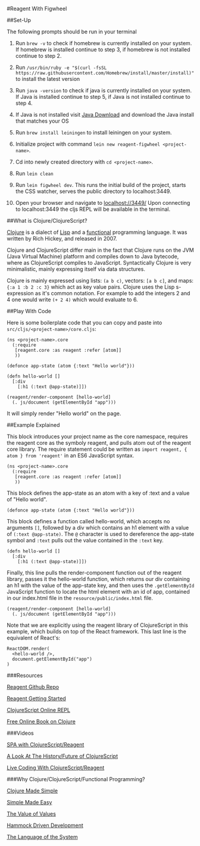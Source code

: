 #Reagent With Figwheel

##Set-Up

The following prompts should be run in your terminal

1. Run `brew -v` to check if homebrew is currently installed on your system. If homebrew is installed continue to step 3, if homebrew is not installed continue to step 2.

2. Run `/usr/bin/ruby -e "$(curl -fsSL https://raw.githubusercontent.com/Homebrew/install/master/install)"` to install the latest version

3. Run `java -version` to check if java is currently installed on your system. If Java is installed continue to step 5, if Java is not installed continue to step 4.

4. If Java is not installed visit [Java Download](http://www.oracle.com/technetwork/java/javase/downloads/jdk8-downloads-2133151.html) and download the Java install that matches your OS

5. Run `brew install leiningen` to install leiningen on your system.

6. Initialize project with command `lein new reagent-figwheel <project-name>`.

7. Cd into newly created directory with `cd <project-name>`.

8. Run `lein clean`

9. Run `lein figwheel dev`. This runs the initial build of the project, starts the CSS watcher, serves the public directory to localhost:3449. 

10. Open your browser and navigate to [localhost://3449/](http://localhost:3449/) Upon connecting to localhost:3449 the cljs REPL will be available in the terminal.

##What is Clojure/ClojureScript?

[Clojure](http://clojure.org/) is a dialect of [Lisp](https://en.wikipedia.org/wiki/Lisp_(programming_language)) and a [functional](https://en.wikipedia.org/wiki/Functional_programming) programming language. It was written by Rich Hickey, and released in 2007. 

Clojure and ClojureScript differ main in the fact that Clojure runs on the JVM (Java Virtual Machine) platform and compiles down to Java bytecode, where as ClojureScript compiles to JavaScript. Syntactically Clojure is very minimalistic, mainly expressing itself via data structures. 

Clojure is mainly expressed using lists: `(a b c)`, vectors: `[a b c]`, and maps: `{:a 1 :b 2 :c 3}` which act as key value pairs. Clojure uses the Lisp s-expression as it's common notation. For example to add the integers 2 and 4 one would write `(+ 2 4)` which would evaluate to 6. 

##Play With Code

Here is some boilerplate code that you can copy and paste into `src/cljs/<project-name>/core.cljs`:

```
(ns <project-name>.core
  (:require
   [reagent.core :as reagent :refer [atom]]
   ))

(defonce app-state (atom {:text "Hello world"}))

(defn hello-world []
  [:div
    [:h1 (:text @app-state)]])

(reagent/render-component [hello-world]
  (. js/document (getElementById "app")))
```

It will simply render "Hello world" on the page.

##Example Explained

This block introduces your project name as the core namespace, requires the reagent core as the symboly reagent, and pulls atom out of the reagent core library. The require statement could be written as `import reagent, { atom } from 'reagent'` in an ES6 JavaScript syntax.
```
(ns <project-name>.core
  (:require
   [reagent.core :as reagent :refer [atom]]
   ))
```
This block defines the app-state as an atom with a key of :text and a value of "Hello world".

```
(defonce app-state (atom {:text "Hello world"}))
```

This block defines a function called hello-world, which accepts no arguments `[]`, followed by a div which contains an h1 element with a value of `(:text @app-state)`. The `@` character is used to dereference the app-state symbol and `:text` pulls out the value contained in the `:text` key.

```
(defn hello-world []
  [:div
    [:h1 (:text @app-state)]])
```

Finally, this line pulls the render-component function out of the reagent library, passes it the hello-world function, which returns our div containing an h1 with the value of the app-state key, and then uses the `.getElementById` JavaScript function to locate the html element with an id of app, contained in our index.html file in the `resource/public/index.html` file. 

```
(reagent/render-component [hello-world]
  (. js/document (getElementById "app")))
```


Note that we are explicitly using the reagent library of ClojureScript in this example, which builds on top of the  React framework. This last line is the equivalent of React's:

```
ReactDOM.render(
  <hello-world />,
  document.getElementById("app")
)
```               


###Resources

[Reagent Github Repo](https://github.com/reagent-project/reagent)

[Reagent Getting Started](http://reagent-project.github.io/)

[ClojureScript Online REPL](http://clojurescript.net/)

[Free Online Book on Clojure](http://www.braveclojure.com/foreword/)

###Videos

[SPA with ClojureScript/Reagent](https://www.youtube.com/watch?v=HucWRsXUwqw&list=PLUGkVn388pDI-xCI6aIAt4Yxoui4QdeYt)

[A Look At The History/Future of ClojureScript](https://www.youtube.com/watch?v=mty0RwkPmE8&list=PLUGkVn388pDI-xCI6aIAt4Yxoui4QdeYt&index=2)

[Live Coding With ClojureScript/Reagent](https://www.youtube.com/watch?v=wq6ctyZBb0A&list=PLUGkVn388pDI-xCI6aIAt4Yxoui4QdeYt&index=5)

###Why Clojure/ClojureScript/Functional Programming?

[Clojure Made Simple](https://www.youtube.com/watch?v=VSdnJDO-xdg)

[Simple Made Easy](https://www.youtube.com/watch?v=rI8tNMsozo0)

[The Value of Values](https://www.youtube.com/watch?v=-6BsiVyC1kM&list=PLRZ9CBXkZGmPtdCa8veT_fa5auxuI-BKi)

[Hammock Driven Development](https://www.youtube.com/watch?v=f84n5oFoZBc)

[The Language of the System](https://www.youtube.com/watch?v=ROor6_NGIWU)

